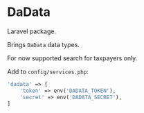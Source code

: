 # DaData

Laravel package.

Brings `DaData` data types.

For now supported search for taxpayers only.

Add to `config/services.php`:

```php
'dadata' => [
    'token' => env('DADATA_TOKEN'),
    'secret' => env('DADATA_SECRET'),
]
```
